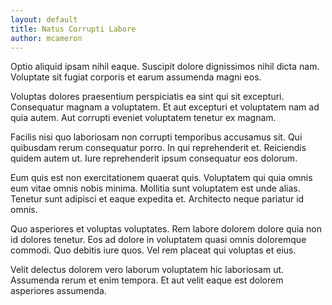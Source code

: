 ```yaml
---
layout: default
title: Natus Corrupti Labore
author: mcameron
---
```


Optio aliquid ipsam nihil eaque. Suscipit dolore dignissimos nihil dicta nam. Voluptate sit fugiat corporis et earum assumenda magni eos.

Voluptas dolores praesentium perspiciatis ea sint qui sit excepturi. Consequatur magnam a voluptatem. Et aut excepturi et voluptatem nam ad quia autem. Aut corrupti eveniet voluptatem tenetur ex magnam.

Facilis nisi quo laboriosam non corrupti temporibus accusamus sit. Qui quibusdam rerum consequatur porro. In qui reprehenderit et. Reiciendis quidem autem ut. Iure reprehenderit ipsum consequatur eos dolorum.

Eum quis est non exercitationem quaerat quis. Voluptatem qui quia omnis eum vitae omnis nobis minima. Mollitia sunt voluptatem est unde alias. Tenetur sunt adipisci et eaque expedita et. Architecto neque pariatur id omnis.

Quo asperiores et voluptas voluptates. Rem labore dolorem dolore quia non id dolores tenetur. Eos ad dolore in voluptatem quasi omnis doloremque commodi. Quo debitis iure quos. Vel rem placeat qui voluptas et eius.

Velit delectus dolorem vero laborum voluptatem hic laboriosam ut. Assumenda rerum et enim tempora. Et aut velit eaque est dolorem asperiores assumenda.

